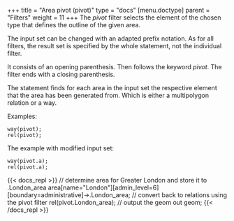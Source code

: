 +++
title = "Area pivot (pivot)"
type = "docs"
[menu.doctype]
  parent = "Filters"
weight = 11
+++
The _pivot_ filter selects the element of the chosen type that defines the outline of the given area.

The input set can be changed with an adapted prefix notation. As for all filters, the result set is specified by the whole statement, not the individual filter.

It consists of an opening parenthesis. Then follows the keyword _pivot_. The filter ends with a closing parenthesis.

The statement finds for each area in the input set the respective element that the area has been generated from. Which is either a multipolygon relation or a way.

Examples:

    way(pivot);
    rel(pivot);

The example with modified input set:

    way(pivot.a);
    rel(pivot.a);

{{< docs_repl >}}
// determine area for Greater London and store it to .London_area
area[name="London"][admin_level=6][boundary=administrative]->.London_area;
// convert back to relations using the pivot filter
rel(pivot.London_area);
// output the geom
out geom;
{{< /docs_repl >}}
